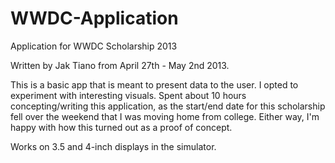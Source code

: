 WWDC-Application
================

Application for WWDC Scholarship 2013


Written by Jak Tiano from April 27th - May 2nd 2013.

This is a basic app that is meant to present data
to the user. I opted to experiment with interesting
visuals. Spent about 10 hours concepting/writing
this application, as the start/end date for this
scholarship fell over the weekend that I was moving
home from college. Either way, I'm happy with how
this turned out as a proof of concept.

Works on 3.5 and 4-inch displays in the simulator.
